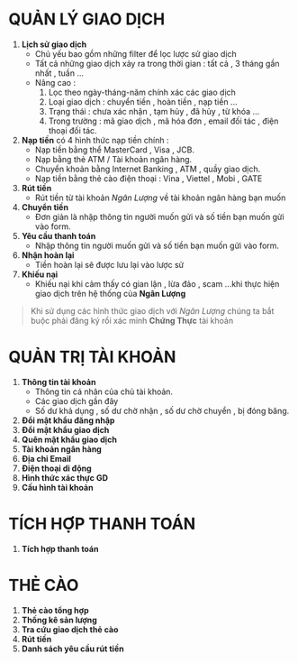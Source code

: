 # QUẢN LÝ GIAO DỊCH
1. **Lịch sử giao dịch**
    * Chủ yếu bao gồm những filter để lọc lược sử giao dịch
    * Tất cả những giao dịch xảy ra trong thời gian : tất cả , 3 tháng gần nhất , tuần ...
    * Nâng cao : 
        1. Lọc theo ngày-tháng-năm chính xác các giao dịch 
        2. Loại giao dịch : chuyển tiền , hoàn tiền , nạp tiền ...
        3. Trạng thái : chưa xác nhận , tạm hủy , đã hủy , từ khóa ...
        4. Trong trường : mã giao dịch , mã hóa đơn , email đối tác , điện thoại đối tác.
2. **Nạp tiền** có 4 hình thức nạp tiền chính : 
    * Nạp tiền bằng thể MasterCard , Visa , JCB.
    * Nạp bằng thẻ ATM / Tài khoản ngân hàng.
    * Chuyển khoản bằng Internet Banking , ATM , quầy giao dịch.
    * Nạp tiền bằng thẻ cào điện thoại : Vina , Viettel , Mobi , GATE
3. **Rút tiền**
    * Rút tiền từ tài khoản *Ngân Lượng* về tài khoản ngân hàng bạn muốn
4. **Chuyển tiền**
    * Đơn giản là nhập thông tin người muốn gửi và số tiền bạn muốn gửi vào form.
5. **Yêu cầu thanh toán**
    * Nhập thông tin người muốn gửi và số tiền bạn muốn gửi vào form.
6. **Nhận hoàn lại**
    * Tiền hoàn lại sẽ được lưu lại vào lược sử
7. **Khiếu nại**
    * Khiếu nại khi cảm thấy có gian lận , lừa đảo , scam ...khi thực hiện giao dịch trên hệ thống của **Ngân Lượng**

> Khi sử dụng các hình thức giao dịch với *Ngân Lượng* chúng ta bắt buộc phải đăng ký rồi xác minh **Chứng Thực** tài khoản 

# QUẢN TRỊ TÀI KHOẢN
1. **Thông tin tài khoản**
    * Thông tin cá nhân của chủ tài khoản.
    * Các giao dịch gần đây
    * Số dư khả dụng , số dư chờ nhận , số dư chờ chuyển , bị đóng băng.
2. **Đổi mật khẩu đăng nhập**
3. **Đổi mật khẩu giao dịch**
4. **Quên mật khẩu giao dịch**
5. **Tài khoản ngân hàng**
6. **Địa chỉ Email**
7. **Điện thoại di động**
8. **Hình thức xác thực GD**
9. **Cấu hình tài khoản**

# TÍCH HỢP THANH TOÁN
1. **Tích hợp thanh toán**

# THẺ CÀO
1. **Thẻ cào tổng hợp**
2. **Thống kê sản lượng**
3. **Tra cứu giao dịch thẻ cào**
4. **Rút tiền**
5. **Danh sách yêu cầu rút tiền**